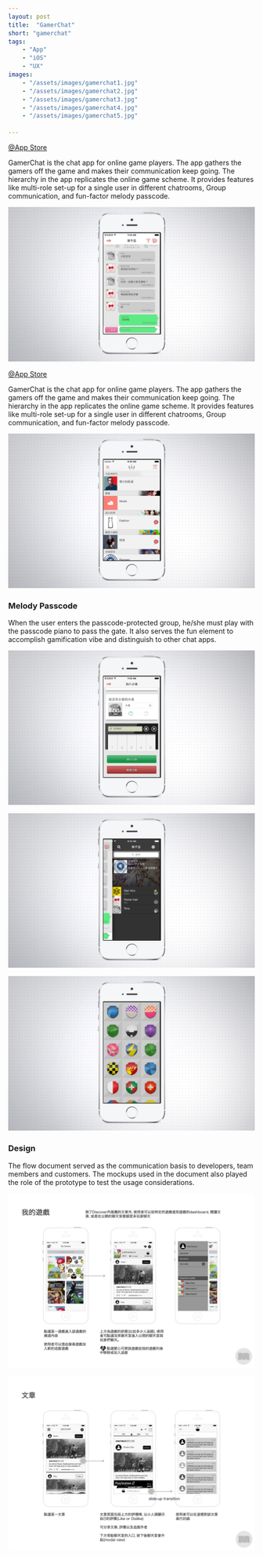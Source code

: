 ```yaml
---
layout: post
title:  "GamerChat"
short: "gamerchat"
tags:
    - "App"
    - "iOS"
    - "UX"
images: 
    - "/assets/images/gamerchat1.jpg"
    - "/assets/images/gamerchat2.jpg"
    - "/assets/images/gamerchat3.jpg"
    - "/assets/images/gamerchat4.jpg"
    - "/assets/images/gamerchat5.jpg"

---
```

[@App Store](https://itunes.apple.com/us/app/gong-hui-tong/id731810260)

<!--summary-->

GamerChat is the chat app for online game players. The app gathers the gamers off the game and makes their communication keep going. The hierarchy in the app replicates the online game scheme. It provides features like multi-role set-up for a single user in different chatrooms, Group communication, and fun-factor melody passcode.

<!--more-->

![Chat app for gamers](/assets/images/gamerchat1.jpg)

[@App Store](https://itunes.apple.com/us/app/gong-hui-tong/id731810260)

GamerChat is the chat app for online game players. The app gathers the gamers off the game and makes their communication keep going. The hierarchy in the app replicates the online game scheme. It provides features like multi-role set-up for a single user in different chatrooms, Group communication, and fun-factor melody passcode.

![Chat app for gamers](/assets/images/gamerchat2.jpg)

### Melody Passcode

When the user enters the passcode-protected group, he/she must play with the passcode piano to pass the gate. It also serves the fun element to accomplish gamification vibe and distinguish to other chat apps.

![Chat app for gamers](/assets/images/gamerchat3.jpg)

![Chat app for gamers](/assets/images/gamerchat4.jpg)

![Chat app for gamers](/assets/images/gamerchat5.jpg)

### Design

The flow document served as the communication basis to developers, team members and customers. The mockups used in the document also played the role of the prototype to test the usage considerations. 

![Chat app for gamers](/assets/images/cases/gamerchat/flow1.jpg)

![Chat app for gamers](/assets/images/cases/gamerchat/flow2.jpg)